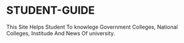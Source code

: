 # STUDENT-GUIDE
This Site Helps Student To knowlege Government Colleges, National Colleges, Institude And News Of university.
